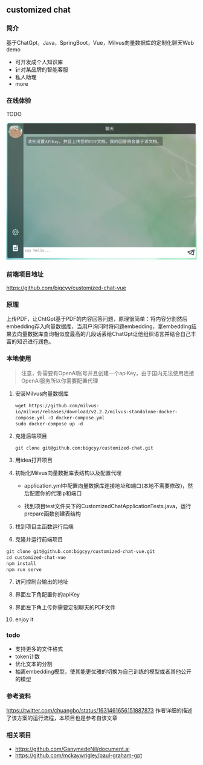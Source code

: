 ## customized chat

### 简介

基于ChatGpt，Java，SpringBoot，Vue，Milvus向量数据库的定制化聊天Web demo

- 可开发成个人知识库
- 针对某品牌的智能客服
- 私人助理
- more
### 在线体验

TODO

![ui](pic/chat_demo.png)

### 前端项目地址
https://github.com/bigcyy/customized-chat-vue

### 原理

上传PDF，让ChtGpt基于PDF的内容回答问题，原理很简单：将内容分割然后embedding存入向量数据库，当用户询问时将问题embedding，拿embedding结果去向量数据库查询相似度最高的几段话丢给ChatGpt让他组织语言并结合自己丰富的知识进行润色。

### 本地使用

> 注意，你需要有OpenAI账号并且创建一个apiKey，由于国内无法使用连接OpenAi服务所以你需要配置代理

1. 安装Milvus向量数据库

   ```
   wget https://github.com/milvus-io/milvus/releases/download/v2.2.2/milvus-standalone-docker-compose.yml -O docker-compose.yml
   sudo docker-compose up -d
   ```

2. 克隆后端项目

   ```
   git clone git@github.com:bigcyy/customized-chat.git
   ```

3. 用idea打开项目

4. 初始化Milvus向量数据库表结构以及配置代理

   * application.yml中配置向量数据库连接地址和端口(本地不需要修改)，然后配置你的代理ip和端口

   * 找到项目test文件夹下的CustomizedChatApplicationTests.java，运行prepare函数创建表结构

5. 找到项目主函数运行后端

6. 克隆并运行前端项目

```
git clone git@github.com:bigcyy/customized-chat-vue.git
cd customized-chat-vue
npm install
npm run serve
```

7. 访问控制台输出的地址

8. 界面左下角配置你的apiKey

9. 界面左下角上传你需要定制聊天的PDF文件
10. enjoy it

### todo

- 支持更多的文件格式
- token计数
- 优化文本的分割
- 抽离embedding模型，使其能更优雅的切换为自己训练的模型或者其他公开的模型

### 参考资料

https://twitter.com/chuangbo/status/1631461656151887873 作者详细的描述了该方案的运行流程，本项目也是参考自该文章

### 相关项目

- https://github.com/GanymedeNil/document.ai
- https://github.com/mckaywrigley/paul-graham-gpt